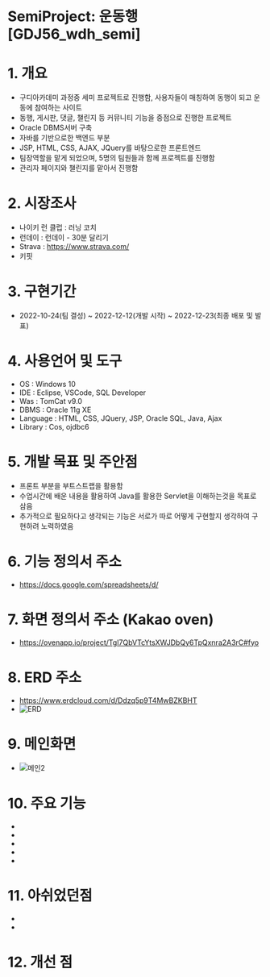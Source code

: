 # SemiProject: 운동행 [GDJ56_wdh_semi]

# 1. 개요

- 구디아카데미 과정중 세미 프로젝트로 진행함, 사용자들이 매칭하여 동행이 되고 운동에 참여하는 사이트
- 동행, 게시판, 댓글, 챌린지 등 커뮤니티 기능을 중점으로 진행한 프로젝트
- Oracle DBMS서버 구축
- 자바를 기반으로한 백엔드 부분 
- JSP, HTML, CSS, AJAX, JQuery를 바탕으로한 프론트엔드
- 팀장역할을 맡게 되었으며, 5명의 팀원들과 함께 프로젝트를 진행함
- 관리자 페이지와 챌린지를 맡아서 진행함

# 2. 시장조사
- 나이키 런 클럽 : 러닝 코치
- 런데이 : 런데이 - 30분 달리기
- Strava : https://www.strava.com/
- 키핏 
 
# 3.  구현기간
- 2022-10-24(팀 결성) ~ 2022-12-12(개발 시작) ~ 2022-12-23(최종 배포 및 발표)

# 4. 사용언어 및 도구
- OS : Windows 10
- IDE : Eclipse, VSCode, SQL Developer
- Was : TomCat v9.0
- DBMS : Oracle 11g XE
- Language : HTML, CSS, JQuery, JSP, Oracle SQL, Java, Ajax
- Library : Cos, ojdbc6

# 5. 개발 목표 및 주안점

- 프론트 부분을 부트스트랩을 활용함
- 수업시간에 배운 내용을 활용하여 Java를 활용한 Servlet을 이해하는것을 목표로 삼음
- 추가적으로 필요하다고 생각되는 기능은 서로가 따로 어떻게 구현할지 생각하여 구현하려 노력하였음

# 6. 기능 정의서 주소
- https://docs.google.com/spreadsheets/d/

# 7. 화면 정의서 주소 (Kakao oven)
- https://ovenapp.io/project/TgI7QbVTcYtsXWJDbQy6TpQxnra2A3rC#fyo

# 8. ERD 주소
- https://www.erdcloud.com/d/Ddzq5p9T4MwBZKBHT
- ![ERD](https://user-images.githubusercontent.com/117968464/212040034-ff890f75-593d-4697-8690-6c8aef8eb3be.png)


# 9. 메인화면
- ![메인2](https://user-images.githubusercontent.com/117968464/212039554-dcb4fdf8-0f57-4f9d-bd2a-bf2dbcec2b49.PNG)

# 10. 주요 기능
-
-
-
-
-

# 11. 아쉬었던점
- 
- 
# 12. 개선 점

